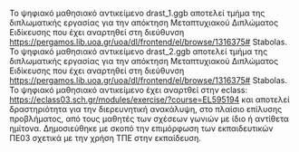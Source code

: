 Το ψηφιακό μαθησιακό αντικείμενο drast_1.ggb αποτελεί τμήμα της διπλωματικής εργασίας για την απόκτηση Μεταπτυχιακού Διπλώματος Ειδίκευσης που έχει αναρτηθεί στη διεύθυνση https://pergamos.lib.uoa.gr/uoa/dl/frontend/el/browse/1316375# Stabolas.
Το ψηφιακό μαθησιακό αντικείμενο drast_2.ggb αποτελεί τμήμα της διπλωματικής εργασίας για την απόκτηση Μεταπτυχιακού Διπλώματος Ειδίκευσης που έχει αναρτηθεί στη διεύθυνση https://pergamos.lib.uoa.gr/uoa/dl/frontend/el/browse/1316375# Stabolas.
Το ψηφιακό μαθησιακό αντικείμενο έχει αναρτθεί στην eclass: https://eclass03.sch.gr/modules/exercise/?course=EL595194 και αποτελεί δραστηριότητα για την διερευνητική ανακάλυψη, στο πλαίσιο επίλυσης προβλήματος, από τους μαθητές των σχέσεων γωνιών με ίδιο ή αντίθετα ημίτονα. Δημοσιεύθηκε με σκοπό την επιμόρφωση των εκπαιδευτικών ΠΕ03 σχετικά με την χρήση ΤΠΕ στην εκπαίδευση.
